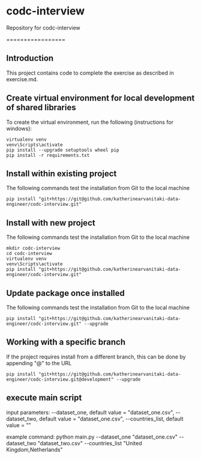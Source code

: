 # codc-interview
Repository for codc-interview

=================

## Introduction
This project contains code to complete the exercise as described in exercise.md.

## Create virtual environment for local development of shared libraries
To create the virtual environment, run the following (instructions for windows):
```
virtualenv venv
venv\Scripts\activate
pip install --upgrade setuptools wheel pip
pip install -r requirements.txt
```

## Install within existing project
The following commands test the installation from Git to the local machine
```
pip install "git+https://git@github.com/katherinearvanitaki-data-engineer/codc-interview.git"
```

## Install with new project
The following commands test the installation from Git to the local machine
```
mkdir codc-interview
cd codc-interview
virtualenv venv
venv\Scripts\activate
pip install "git+https://git@github.com/katherinearvanitaki-data-engineer/codc-interview.git"
```

## Update package once installed
The following commands test the installation from Git to the local machine
```
pip install "git+https://git@github.com/katherinearvanitaki-data-engineer/codc-interview.git" --upgrade
```

## Working with a specific branch
If the project requires install from a different branch, this can be done by appending "@<branch-name>" to the URL
```
pip install "git+https://git@github.com/katherinearvanitaki-data-engineer/codc-interview.git@development" --upgrade
```

## execute main script
input parameters: 
--dataset_one, default value = "dataset_one.csv", 
--dataset_two, default value = "dataset_one.csv", 
--countries_list, default value = ""

example command: 
python main.py --dataset_one "dataset_one.csv" --dataset_two "dataset_two.csv" --countries_list "United Kingdom,Netherlands"
